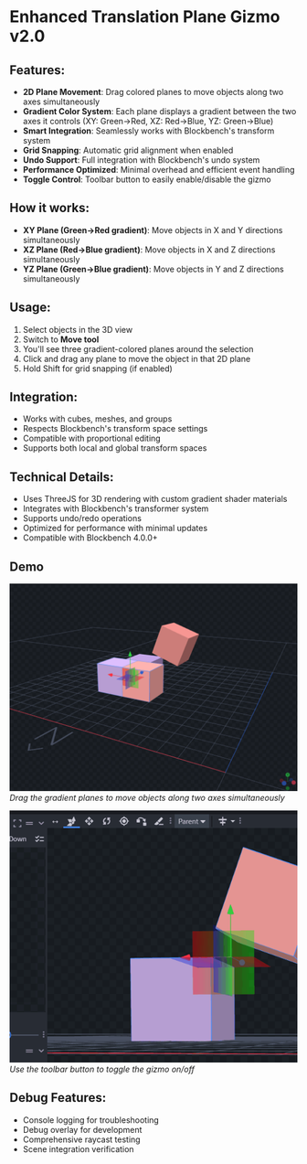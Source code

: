 # Enhanced Translation Plane Gizmo v2.0

## Features:
- **2D Plane Movement**: Drag colored planes to move objects along two axes simultaneously
- **Gradient Color System**: Each plane displays a gradient between the two axes it controls (XY: Green→Red, XZ: Red→Blue, YZ: Green→Blue)
- **Smart Integration**: Seamlessly works with Blockbench's transform system
- **Grid Snapping**: Automatic grid alignment when enabled
- **Undo Support**: Full integration with Blockbench's undo system
- **Performance Optimized**: Minimal overhead and efficient event handling
- **Toggle Control**: Toolbar button to easily enable/disable the gizmo

## How it works:
- **XY Plane (Green→Red gradient)**: Move objects in X and Y directions simultaneously
- **XZ Plane (Red→Blue gradient)**: Move objects in X and Z directions simultaneously
- **YZ Plane (Green→Blue gradient)**: Move objects in Y and Z directions simultaneously

## Usage:
1. Select objects in the 3D view
2. Switch to **Move tool**
3. You'll see three gradient-colored planes around the selection
4. Click and drag any plane to move the object in that 2D plane
5. Hold Shift for grid snapping (if enabled)

## Integration:
- Works with cubes, meshes, and groups
- Respects Blockbench's transform space settings
- Compatible with proportional editing
- Supports both local and global transform spaces

## Technical Details:
- Uses ThreeJS for 3D rendering with custom gradient shader materials
- Integrates with Blockbench's transformer system
- Supports undo/redo operations
- Optimized for performance with minimal updates
- Compatible with Blockbench 4.0.0+

## Demo

![Translation Plane Gizmo in Action](demo/demo.gif)
*Drag the gradient planes to move objects along two axes simultaneously*

![Toggle Gizmo On/Off](demo/demo2.gif)
*Use the toolbar button to toggle the gizmo on/off*

## Debug Features:
- Console logging for troubleshooting
- Debug overlay for development
- Comprehensive raycast testing
- Scene integration verification
